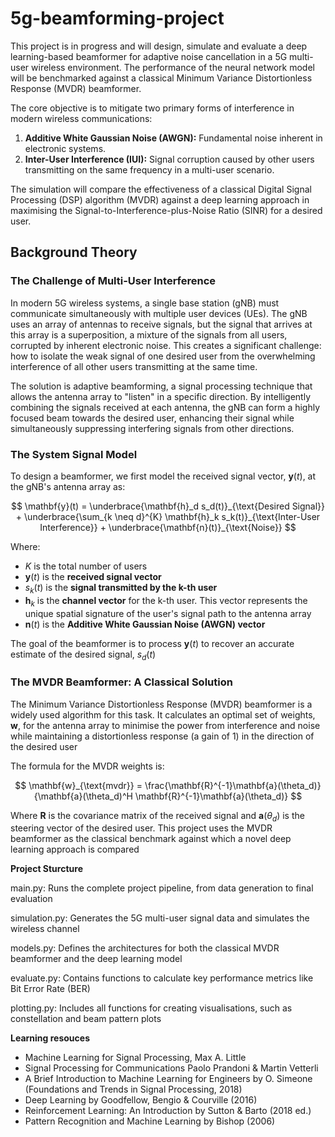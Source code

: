 # 5g-beamforming-project

This project is in progress and will design, simulate and evaluate a deep learning-based beamformer for adaptive noise cancellation in a 5G multi-user wireless environment. The performance of the neural network model will be benchmarked against a classical Minimum Variance Distortionless Response (MVDR) beamformer.

The core objective is to mitigate two primary forms of interference in modern wireless communications:

1.  **Additive White Gaussian Noise (AWGN):** Fundamental noise inherent in electronic systems.
2.  **Inter-User Interference (IUI):** Signal corruption caused by other users transmitting on the same frequency in a multi-user scenario.

The simulation will compare the effectiveness of a classical Digital Signal Processing (DSP) algorithm (MVDR) against a deep learning approach in maximising the Signal-to-Interference-plus-Noise Ratio (SINR) for a desired user.

## Background Theory

### The Challenge of Multi-User Interference

In modern 5G wireless systems, a single base station (gNB) must communicate simultaneously with multiple user devices (UEs). The gNB uses an array of antennas to receive signals, but the signal that arrives at this array is a superposition, a mixture of the signals from all users, corrupted by inherent electronic noise. This creates a significant challenge: how to isolate the weak signal of one desired user from the overwhelming interference of all other users transmitting at the same time.

The solution is adaptive beamforming, a signal processing technique that allows the antenna array to "listen" in a specific direction. By intelligently combining the signals received at each antenna, the gNB can form a highly focused beam towards the desired user, enhancing their signal while simultaneously suppressing interfering signals from other directions.

### The System Signal Model

To design a beamformer, we first model the received signal vector, $\mathbf{y}(t)$, at the gNB's antenna array as:

$$
\mathbf{y}(t) = \underbrace{\mathbf{h}_d s_d(t)}_{\text{Desired Signal}} + \underbrace{\sum_{k \neq d}^{K} \mathbf{h}_k s_k(t)}_{\text{Inter-User Interference}} + \underbrace{\mathbf{n}(t)}_{\text{Noise}}
$$

Where:
- $K$ is the total number of users
- $\mathbf{y}(t)$ is the **received signal vector**
- $s_k(t)$ is the **signal transmitted by the k-th user**
- $\mathbf{h}_k$ is the **channel vector** for the k-th user. This vector represents the unique spatial signature of the user's signal path to the antenna array
- $\mathbf{n}(t)$ is the **Additive White Gaussian Noise (AWGN) vector**

The goal of the beamformer is to process $\mathbf{y}(t)$ to recover an accurate estimate of the desired signal, $s_d(t)$

### The MVDR Beamformer: A Classical Solution

The Minimum Variance Distortionless Response (MVDR) beamformer is a widely used algorithm for this task. It calculates an optimal set of weights, $\mathbf{w}$, for the antenna array to minimise the power from interference and noise while maintaining a distortionless response (a gain of 1) in the direction of the desired user

The formula for the MVDR weights is:

$$
\mathbf{w}_{\text{mvdr}} = \frac{\mathbf{R}^{-1}\mathbf{a}(\theta_d)}{\mathbf{a}(\theta_d)^H \mathbf{R}^{-1}\mathbf{a}(\theta_d)}
$$

Where $\mathbf{R}$ is the covariance matrix of the received signal and $\mathbf{a}(\theta_d)$ is the steering vector of the desired user. This project uses the MVDR beamformer as the classical benchmark against which a novel deep learning approach is compared

**Project Sturcture**

main.py: Runs the complete project pipeline, from data generation to final evaluation

simulation.py: Generates the 5G multi-user signal data and simulates the wireless channel

models.py: Defines the architectures for both the classical MVDR beamformer and the deep learning model

evaluate.py: Contains functions to calculate key performance metrics like Bit Error Rate (BER)

plotting.py: Includes all functions for creating visualisations, such as constellation and beam pattern plots

**Learning resouces**

- Machine Learning for Signal Processing, Max A. Little
- Signal Processing for Communications Paolo Prandoni & Martin Vetterli
- A Brief Introduction to Machine Learning for Engineers by O. Simeone (Foundations and Trends in Signal Processing, 2018)
- Deep Learning by Goodfellow, Bengio & Courville (2016)
- Reinforcement Learning: An Introduction by Sutton & Barto (2018 ed.)
- Pattern Recognition and Machine Learning by Bishop (2006)
